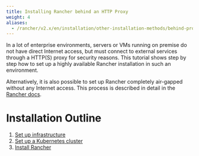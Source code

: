 ```yaml
---
title: Installing Rancher behind an HTTP Proxy
weight: 4
aliases:
  - /rancher/v2.x/en/installation/other-installation-methods/behind-proxy/
---
```


In a lot of enterprise environments, servers or VMs running on premise do not have direct Internet access, but must connect to external services through a HTTP(S) proxy for security reasons. This tutorial shows step by step how to set up a highly available Rancher installation in such an environment.

Alternatively, it is also possible to set up Rancher completely air-gapped without any Internet access. This process is described in detail in the [Rancher docs](air-gapped-helm-cli-install.md).

# Installation Outline

1. [Set up infrastructure](../getting-started/installation-and-upgrade/other-installation-methods/rancher-behind-an-http-proxy/set-up-infrastructure.md)
2. [Set up a Kubernetes cluster](../getting-started/installation-and-upgrade/other-installation-methods/rancher-behind-an-http-proxy/install-kubernetes.md)
3. [Install Rancher](../getting-started/installation-and-upgrade/other-installation-methods/rancher-behind-an-http-proxy/install-rancher.md)

